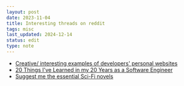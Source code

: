 ```yaml
---
layout: post
date: 2023-11-04
title: Interesting threads on reddit
tags: misc
last_updated: 2024-12-14
status: edit
type: note
---
```


* [Creative/ interesting examples of developers' personal websites](https://www.reddit.com/r/webdev/comments/86ewbm/creative_interesting_examples_of_developers/)
* [20 Things I've Learned in my 20 Years as a Software Engineer](https://www.reddit.com/r/programming/comments/q3w0r9/20_things_ive_learned_in_my_20_years_as_a/)
* [Suggest me the essential Sci-Fi novels](https://www.reddit.com/r/suggestmeabook/comments/1420101/suggest_me_the_essential_scifi_novels/)